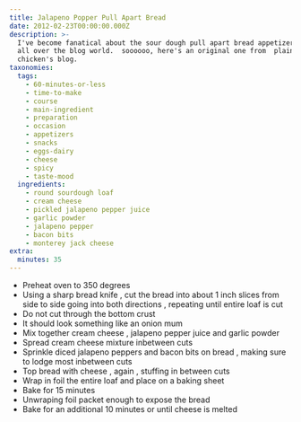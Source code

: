 ```yaml
---
title: Jalapeno Popper Pull Apart Bread
date: 2012-02-23T00:00:00.000Z
description: >-
  I've become fanatical about the sour dough pull apart bread appetizers posted
  all over the blog world.  soooooo, here's an original one from  plain
  chicken's blog.
taxonomies:
  tags:
    - 60-minutes-or-less
    - time-to-make
    - course
    - main-ingredient
    - preparation
    - occasion
    - appetizers
    - snacks
    - eggs-dairy
    - cheese
    - spicy
    - taste-mood
  ingredients:
    - round sourdough loaf
    - cream cheese
    - pickled jalapeno pepper juice
    - garlic powder
    - jalapeno pepper
    - bacon bits
    - monterey jack cheese
extra:
  minutes: 35
---
```

 - Preheat oven to 350 degrees
 - Using a sharp bread knife , cut the bread into about 1 inch slices from side to side going into both directions , repeating until entire loaf is cut
 - Do not cut through the bottom crust
 - It should look something like an onion mum
 - Mix together cream cheese , jalapeno pepper juice and garlic powder
 - Spread cream cheese mixture inbetween cuts
 - Sprinkle diced jalapeno peppers and bacon bits on bread , making sure to lodge most inbetween cuts
 - Top bread with cheese , again , stuffing in between cuts
 - Wrap in foil the entire loaf and place on a baking sheet
 - Bake for 15 minutes
 - Unwraping foil packet enough to expose the bread
 - Bake for an additional 10 minutes or until cheese is melted
